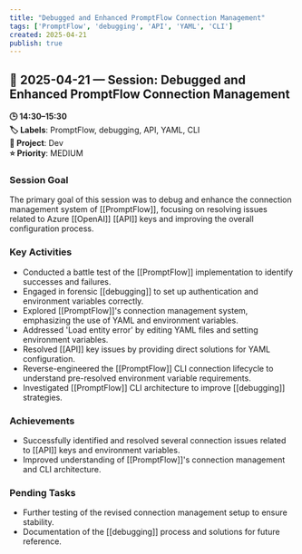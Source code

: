 ```yaml
---
title: "Debugged and Enhanced PromptFlow Connection Management"
tags: ['PromptFlow', 'debugging', 'API', 'YAML', 'CLI']
created: 2025-04-21
publish: true
---
```


## 📅 2025-04-21 — Session: Debugged and Enhanced PromptFlow Connection Management

**🕒 14:30–15:30**  
**🏷️ Labels**: PromptFlow, debugging, API, YAML, CLI  
**📂 Project**: Dev  
**⭐ Priority**: MEDIUM  


### Session Goal
The primary goal of this session was to debug and enhance the connection management system of [[PromptFlow]], focusing on resolving issues related to Azure [[OpenAI]] [[API]] keys and improving the overall configuration process.

### Key Activities
- Conducted a battle test of the [[PromptFlow]] implementation to identify successes and failures.
- Engaged in forensic [[debugging]] to set up authentication and environment variables correctly.
- Explored [[PromptFlow]]'s connection management system, emphasizing the use of YAML and environment variables.
- Addressed 'Load entity error' by editing YAML files and setting environment variables.
- Resolved [[API]] key issues by providing direct solutions for YAML configuration.
- Reverse-engineered the [[PromptFlow]] CLI connection lifecycle to understand pre-resolved environment variable requirements.
- Investigated [[PromptFlow]] CLI architecture to improve [[debugging]] strategies.

### Achievements
- Successfully identified and resolved several connection issues related to [[API]] keys and environment variables.
- Improved understanding of [[PromptFlow]]'s connection management and CLI architecture.

### Pending Tasks
- Further testing of the revised connection management setup to ensure stability.
- Documentation of the [[debugging]] process and solutions for future reference.
